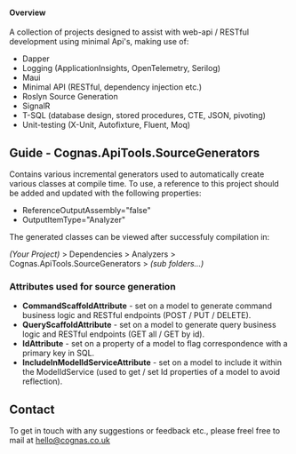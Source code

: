 #### Overview
A collection of projects designed to assist with web-api / RESTful development using minimal Api's, making use of:
- Dapper
- Logging (ApplicationInsights, OpenTelemetry, Serilog)
- Maui
- Minimal API (RESTful, dependency injection etc.)
- Roslyn Source Generation
- SignalR
- T-SQL (database design, stored procedures, CTE, JSON, pivoting)
- Unit-testing (X-Unit, Autofixture, Fluent, Moq)

## Guide - Cognas.ApiTools.SourceGenerators
Contains various incremental generators used to automatically create various classes at compile time.
To use, a reference to this project should be added and updated with the following properties:

- ReferenceOutputAssembly="false"
- OutputItemType="Analyzer"

The generated classes can be viewed after successfuly compilation in:

*(Your Project)* > Dependencies > Analyzers > Cognas.ApiTools.SourceGenerators > *(sub folders...)*

### Attributes used for source generation
- **CommandScaffoldAttribute** - set on a model to generate command business logic and RESTful endpoints
(POST / PUT / DELETE).
- **QueryScaffoldAttribute** - set on a model to generate query business logic and RESTful endpoints
(GET all / GET by id).
- **IdAttribute** - set on a property of a model to flag correspondence with a primary key in SQL.
- **IncludeInModelIdServiceAttribute** - set on a model to include it within the ModelIdService
(used to get / set Id properties of a model to avoid reflection).

## Contact
To get in touch with any suggestions or feedback etc., please freel free to mail at hello@cognas.co.uk